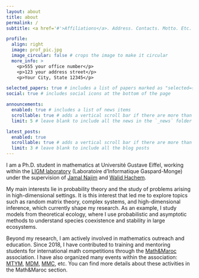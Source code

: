 ```yaml
---
layout: about
title: about
permalink: /
subtitle: <a href='#'>Affiliations</a>. Address. Contacts. Motto. Etc.

profile:
  align: right
  image: prof_pic.jpg
  image_circular: false # crops the image to make it circular
  more_info: >
    <p>555 your office number</p>
    <p>123 your address street</p>
    <p>Your City, State 12345</p>

selected_papers: true # includes a list of papers marked as "selected={true}"
social: true # includes social icons at the bottom of the page

announcements:
  enabled: true # includes a list of news items
  scrollable: true # adds a vertical scroll bar if there are more than 3 news items
  limit: 5 # leave blank to include all the news in the `_news` folder

latest_posts:
  enabled: true
  scrollable: true # adds a vertical scroll bar if there are more than 3 new posts items
  limit: 3 # leave blank to include all the blog posts
---
```


I am a Ph.D. student in mathematics at Université Gustave Eiffel, working within the [LIGM laboratory](https://siteigm.univ-mlv.fr/home/) (Laboratoire d’Informatique Gaspard-Monge) under the supervision of [Jamal Najim](https://www-syscom.univ-mlv.fr/~najim/) and [Walid Hachem](https://www-syscom.univ-mlv.fr/~whachem/).

My main interests lie in probability theory and the study of problems arising in high-dimensional settings. It is this interest that led me to explore topics such as random matrix theory, complex systems, and high-dimensional inference, which currently shape my research. As an example, I study models from theoretical ecology, where I use probabilistic and asymptotic methods to understand species coexistence and stability in large ecosystems.

Beyond my research, I am actively involved in mathematics outreach and education. Since 2018, I have contributed to training and mentoring students for international math competitions through the [Math&Maroc](https://www.mathmaroc.org/) association. I have also organized many events within the association: [MTYM](https://mtym.mathmaroc.org/fr), [MDM](https://mdm.mathmaroc.org/), [MMC](https://mmc.mathmaroc.org/en), etc. You can find more details about these activities in the Math&Maroc section.
